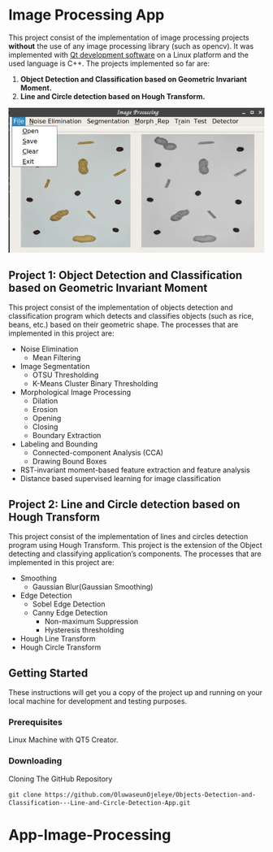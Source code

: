 # Image Processing App

This project consist of the implementation of image processing projects **without** the use of any image processing library (such as opencv). It was implemented with ​[Qt development software](https://wiki.qt.io/Main) on a Linux platform and the used language is C++. The projects implemented so far are:  

1. **Object Detection and Classification based on Geometric Invariant Moment.**  
2. **Line and Circle detection based on Hough Transform.**
<p align="center">
  <img src="Test_images/documentation_Images/Fig3.png" title="App" alt="App">
</p>

## Project 1: Object Detection and Classification based on Geometric Invariant Moment

This project consist of the implementation of objects detection and classification program which detects and classifies objects (such as rice, beans, etc.) based on their geometric shape. The processes that are implemented in this project are:

* Noise Elimination
	* Mean Filtering
* Image Segmentation
	* OTSU Thresholding
  	* K-Means Cluster Binary Thresholding
* Morphological Image Processing
  	* Dilation
  	* Erosion
  	* Opening
  	* Closing
  	* Boundary Extraction
* Labeling and Bounding
	* Connected-component Analysis (CCA)
	* Drawing Bound Boxes
* RST-invariant moment-based feature extraction and feature analysis 
* Distance based supervised learning for image classification



## Project 2: Line and Circle detection based on Hough Transform

This project consist of the implementation of lines and circles detection program using Hough Transform. This project is the extension of the Object detecting and classifying application’s components. The processes that are implemented in this project are:

* Smoothing
	* Gaussian Blur(Gaussian Smoothing)
* Edge Detection
  	* Sobel Edge Detection
  	* Canny Edge Detection
  		* Non-maximum Suppression
  		* Hysteresis thresholding
* Hough Line Transform
* Hough Circle Transform


## Getting Started

These instructions will get you a copy of the project up and running on your local machine for development and testing purposes.

### Prerequisites
Linux Machine with QT5 Creator.

### Downloading
Cloning The GitHub Repository

```
git clone https://github.com/OluwaseunOjeleye/Objects-Detection-and-Classification---Line-and-Circle-Detection-App.git
```

# App-Image-Processing
